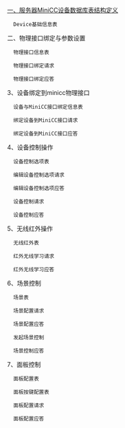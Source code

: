 [一、服务器MiniCC设备数据库表结构定义](/1fu-wu-qiminicc-she-bei-shu-ju-ku-biao-jie-gou-ding-yi.md)

```
  Device基础信息表
```

二、物理接口绑定与参数设置

```
  物理接口信息表

  物理接口绑定请求

  物理接口绑定应答
```

3、设备绑定到minicc物理接口

```
  设备与MiniCC接口绑定信息表

  绑定设备到MiniCC接口请求

  绑定设备到MiniCC接口应答
```

4、设备控制操作

```
  设备控制选项表

  编辑设备控制选项请求

  编辑设备控制选项应答

  设备控制请求

  设备控制应答
```

5、无线红外操作

```
  无线红外表

  红外无线学习请求

  红外无线学习应答
```

6、场景控制

```
  场景表

  场景配置请求

  场景配置应答

  发起场景控制

  场景控制应答
```

7、面板控制

```
  面板配置表

  面板按键配置表

  面板配置请求

  面板配置应答
```



